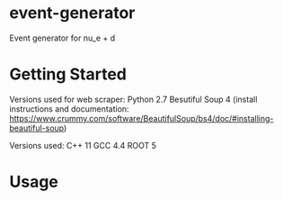 # event-generator
Event generator for nu_e + d

# Getting Started
Versions used for web scraper: 
Python 2.7
Besutiful Soup 4 (install instructions and documentation: https://www.crummy.com/software/BeautifulSoup/bs4/doc/#installing-beautiful-soup)

Versions used:
C++ 11
GCC 4.4
ROOT 5

# Usage
